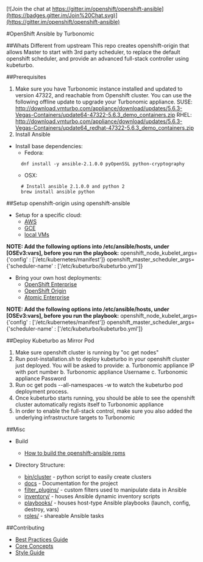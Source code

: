 [![Join the chat at https://gitter.im/openshift/openshift-ansible](https://badges.gitter.im/Join%20Chat.svg)](https://gitter.im/openshift/openshift-ansible)

#OpenShift Ansible by Turbonomic

##Whats Different from upstream
This repo creates openshift-origin that allows Master to start with 3rd party scheduler, to replace the default openshift scheduler,
and provide an advanced full-stack controller using kubeturbo.

##Prerequisites
1. Make sure you have Turbonomic instance installed and updated to version 47322, and reachable from Openshift cluster. You can use the following
offline update to upgrade your Turbonomic appliance.
SUSE: http://download.vmturbo.com/appliance/download/updates/5.6.3-Vegas-Containers/update64-47322-5.6.3_demo_containers.zip
RHEL: http://download.vmturbo.com/appliance/download/updates/5.6.3-Vegas-Containers/update64_redhat-47322-5.6.3_demo_containers.zip
2. Install Ansible
- Install base dependencies:
  - Fedora:
  ```
    dnf install -y ansible-2.1.0.0 pyOpenSSL python-cryptography
  ```
   - OSX:
  ```
    # Install ansible 2.1.0.0 and python 2
    brew install ansible python
  ```

##Setup openshift-origin using openshift-ansible
- Setup for a specific cloud:
  - [AWS](http://github.com/openshift/openshift-ansible/blob/master/README_AWS.md)
  - [GCE](http://github.com/openshift/openshift-ansible/blob/master/README_GCE.md)
  - [local VMs](http://github.com/openshift/openshift-ansible/blob/master/README_libvirt.md)

**NOTE: Add the following options into /etc/ansible/hosts, under [OSEv3:vars], before you run the playbook:**
openshift_node_kubelet_args={'config' : ['/etc/kubernetes/manifest']}
openshift_master_scheduler_args={'scheduler-name' : ['/etc/kubeturbo/kubeturbo.yml']}

- Bring your own host deployments:
  - [OpenShift Enterprise](https://docs.openshift.com/enterprise/latest/install_config/install/advanced_install.html)
  - [OpenShift Origin](https://docs.openshift.org/latest/install_config/install/advanced_install.html)
  - [Atomic Enterprise](http://github.com/openshift/openshift-ansible/blob/master/README_AEP.md)
  
**NOTE: Add the following options into /etc/ansible/hosts, under [OSEv3:vars], before you run the playbook:**
openshift_node_kubelet_args={'config' : ['/etc/kubernetes/manifest']}
openshift_master_scheduler_args={'scheduler-name' : ['/etc/kubeturbo/kubeturbo.yml']}

##Deploy Kubeturbo as Mirror Pod
1. Make sure openshift cluster is running by "oc get nodes"
2. Run post-installation.sh to deploy kubeturbo in your openshift cluster just deployed. You will be asked to provide:
   a. Turbonomic appliance IP with port number
   b. Turbonomic appliance Username
   c. Turbonomic appliance Password
3. Run oc get pods --all-namespaces -w to watch the kubeturbo pod deployment process.
4. Once kubeturbo starts running, you should be able to see the openshift cluster automatically regists itself to Turbonomic appliance
5. In order to enable the full-stack control, make sure you also added the underlying infrastructure targets to Turbonomic


##Misc
- Build
  - [How to build the openshift-ansible rpms](BUILD.md)

- Directory Structure:
  - [bin/cluster](https://github.com/openshift/openshift-ansible/tree/master/bin/cluster) - python script to easily create clusters
  - [docs](https://github.com/openshift/openshift-ansible/tree/master/docs) - Documentation for the project
  - [filter_plugins/](https://github.com/openshift/openshift-ansible/tree/master/filter_plugins) - custom filters used to manipulate data in Ansible
  - [inventory/](https://github.com/openshift/openshift-ansible/tree/master/inventory) - houses Ansible dynamic inventory scripts
  - [playbooks/](https://github.com/openshift/openshift-ansible/tree/master/playbooks) - houses host-type Ansible playbooks (launch, config, destroy, vars)
  - [roles/](https://github.com/openshift/openshift-ansible/tree/master/roles) - shareable Ansible tasks

##Contributing
- [Best Practices Guide](https://github.com/openshift/openshift-ansible/blob/master/docs/best_practices_guide.adoc)
- [Core Concepts](https://github.com/openshift/openshift-ansible/blob/master/docs/core_concepts_guide.adoc)
- [Style Guide](https://github.com/openshift/openshift-ansible/blob/master/docs/style_guide.adoc)
